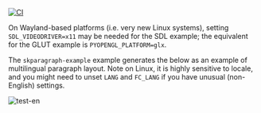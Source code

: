 [![CI](https://github.com/HinTak/skia-python-examples/actions/workflows/ci.yml/badge.svg)](https://github.com/HinTak/skia-python-examples/actions/workflows/ci.yml)

On Wayland-based platforms (i.e. very new Linux systems), setting `SDL_VIDEODRIVER=x11`
may be needed for the SDL example; the equivalent for the GLUT example is `PYOPENGL_PLATFORM=glx`.

The `skparagraph-example` example generates the below as an example of multilingual paragraph layout.
Note on Linux, it is highly sensitive to locale, and you might need to unset `LANG` and `FC_LANG` if you have unusual
(non-English) settings.

![test-en](https://github.com/user-attachments/assets/9ff6dff5-a684-46e9-9a30-cd91455845cb)
